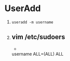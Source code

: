 # UserAdd
1.
	`useradd -m username`
2.
	vim /etc/sudoers
	--------------------
	+
	username ALL=(ALL) ALL